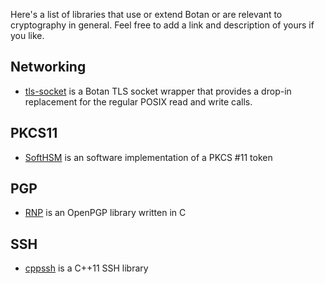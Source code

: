 Here's a list of libraries that use or extend Botan or are relevant to cryptography in general. Feel free to add a link and description of yours if you like.

Networking
--------------------------

* [tls-socket](https://github.com/theom/tls-socket) is a Botan TLS socket wrapper that provides a drop-in replacement for the regular POSIX read and write calls.

PKCS11
------------------

* [SoftHSM](http://trac.opendnssec.org/wiki/SoftHSM) is an software implementation of a PKCS #11 token

PGP
---------

* [RNP](https://github.com/riboseinc/rnp) is an OpenPGP library written in C

SSH
-------

* [cppssh](https://github.com/cdesjardins/cppssh) is a C++11 SSH library 
